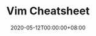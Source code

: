 ---
title: Vim Cheatsheet
date: "2020-05-12T00:00:00+08:00"
cover: "images/cover-vim-cheatsheet.png"
tags: 
  - vi
  - vim
  - cheatsheet
keywords: 
  - vi
  - vim
  - cheatsheet
description: ""
showFullContent: false
readingTime: false
---